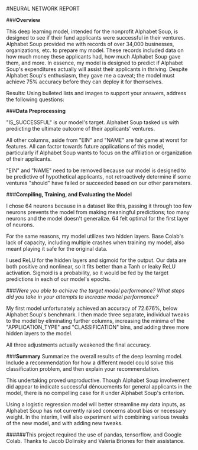 #NEURAL NETWORK REPORT

###**Overview**  

This deep learning model, intended for the nonprofit Alphabet Soup, is designed to see if their fund applicants were successful in their ventures. Alphabet Soup provided me with records of over 34,000 businesses, organizations, etc. to prepare my model. These records included data on how much money these applicants had, how much Alphabet Soup gave them, and more. In essence, my model is designed to predict if Alphabet Soup's expenditures actually will assist their applicants in thriving. Despite Alphabet Soup's enthusiasm, they gave me a caveat; the model must achieve 75% accuracy before they can deploy it for themselves.

Results: Using bulleted lists and images to support your answers, address the following questions:

###**Data Preprocessing**

"IS_SUCCESSFUL" is our model's target. Alphabet Soup tasked us with predicting the ultimate outcome of their applicants' ventures.

All other columns, aside from "EIN" and "NAME" are fair game at worst for features. All can factor towards future applications of this model, particularly if Alphabet Soup wants to focus on the affiliation or organization of their applicants.

"EIN" and "NAME" need to be removed because our model is designed to be predictive of hypothetical applicants, not retroactively determine if some ventures "should" have failed or succeeded based on our other parameters.

###**Compiling, Training, and Evaluating the Model**


I chose 64 neurons because in a dataset like this, passing it through too few neurons prevents the model from making meaningful predictions; too many neurons and the model doesn't generalize. 64 felt optimal for the first layer of neurons.

For the same reasons, my model utilizes two hidden layers. Base Colab's lack of capacity, including multiple crashes when training my model, also meant playing it safe for the original data.

I used ReLU for the hidden layers and sigmoid for the output. Our data are both positive and nonlinear, so it fits better than a Tanh or leaky ReLU activation. Sigmoid is a probability, so it would be fed by the target predictions in each of our model's epochs.

###*Were you able to achieve the target model performance? What steps did you take in your attempts to increase model performance?*

My first model unfortunately achieved an accuracy of 72.676%, below Alphabet Soup's benchmark. I then made three separate, individual tweaks to the model by eliminating further columns, increasing the minima of the "APPLICATION_TYPE" and "CLASSIFICATION" bins, and adding three more hidden layers to the model. 

All three adjustments actually weakened the final accuracy. 

###**Summary** Summarize the overall results of the deep learning model. Include a recommendation for how a different model could solve this classification problem, and then explain your recommendation.

This undertaking proved unproductive. Though Alphabet Soup involvement did appear to indicate successful dénouements for general applicants in the model, there is no compelling case for it under Alphabet Soup's criterion.

Using a logistic regression model will better streamline my data inputs, as Alphabet Soup has not currently raised concerns about bias or necessary weight. In the interim, I will also experiment with combining various tweaks of the new model, and with adding new tweaks.

######This project required the use of pandas, tensorflow, and Google Colab. Thanks to Jacob Dolinsky and Valeria Briones for their assistance.
